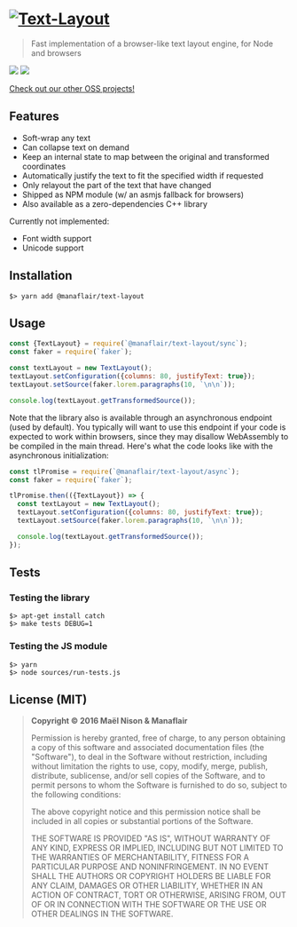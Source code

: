 # [![Text-Layout](/logo.png?raw=true)](https://github.com/manaflair/text-layout)

> Fast implementation of a browser-like text layout engine, for Node and browsers

[![](https://img.shields.io/npm/v/@manaflair/text-layout.svg)]() [![](https://img.shields.io/npm/l/@manaflair/text-layout.svg)]()

[Check out our other OSS projects!](https://manaflair.github.io)

## Features

  - Soft-wrap any text
  - Can collapse text on demand
  - Keep an internal state to map between the original and transformed coordinates
  - Automatically justify the text to fit the specified width if requested
  - Only relayout the part of the text that have changed
  - Shipped as NPM module (w/ an asmjs fallback for browsers)
  - Also available as a zero-dependencies C++ library

Currently not implemented:

  - Font width support
  - Unicode support

## Installation

```
$> yarn add @manaflair/text-layout
```

## Usage

```js
const {TextLayout} = require(`@manaflair/text-layout/sync`);
const faker = require(`faker`);

const textLayout = new TextLayout();
textLayout.setConfiguration({columns: 80, justifyText: true});
textLayout.setSource(faker.lorem.paragraphs(10, `\n\n`));

console.log(textLayout.getTransformedSource());
```

Note that the library also is available through an asynchronous endpoint (used by default). You typically will want to use this endpoint if your code is expected to work within browsers, since they may disallow WebAssembly to be compiled in the main thread. Here's what the code looks like with the asynchronous initialization:

```js
const tlPromise = require(`@manaflair/text-layout/async`);
const faker = require(`faker`);

tlPromise.then(({TextLayout}) => {
  const textLayout = new TextLayout();
  textLayout.setConfiguration({columns: 80, justifyText: true});
  textLayout.setSource(faker.lorem.paragraphs(10, `\n\n`));

  console.log(textLayout.getTransformedSource());
});
```

## Tests

### Testing the library

```
$> apt-get install catch
$> make tests DEBUG=1
```

### Testing the JS module

```
$> yarn
$> node sources/run-tests.js
```

## License (MIT)

> **Copyright © 2016 Maël Nison & Manaflair**
>
> Permission is hereby granted, free of charge, to any person obtaining a copy of this software and associated documentation files (the "Software"), to deal in the Software without restriction, including without limitation the rights to use, copy, modify, merge, publish, distribute, sublicense, and/or sell copies of the Software, and to permit persons to whom the Software is furnished to do so, subject to the following conditions:
>
> The above copyright notice and this permission notice shall be included in all copies or substantial portions of the Software.
>
> THE SOFTWARE IS PROVIDED "AS IS", WITHOUT WARRANTY OF ANY KIND, EXPRESS OR IMPLIED, INCLUDING BUT NOT LIMITED TO THE WARRANTIES OF MERCHANTABILITY, FITNESS FOR A PARTICULAR PURPOSE AND NONINFRINGEMENT. IN NO EVENT SHALL THE AUTHORS OR COPYRIGHT HOLDERS BE LIABLE FOR ANY CLAIM, DAMAGES OR OTHER LIABILITY, WHETHER IN AN ACTION OF CONTRACT, TORT OR OTHERWISE, ARISING FROM, OUT OF OR IN CONNECTION WITH THE SOFTWARE OR THE USE OR OTHER DEALINGS IN THE SOFTWARE.
